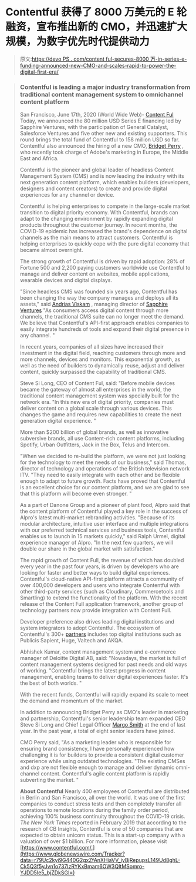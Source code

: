 # Contentful 获得了 8000 万美元的 E 轮融资，宣布推出新的 CMO，并迅速扩大规模，为数字优先时代提供动力

> 原文:[https://devo PS . com/content ful-secures-8000 万-in-series-e-funding-announced-new-CMO-and-scales-rapid-to-power-the-digital-first-era/](https://devops.com/contentful-secures-80m-in-series-e-funding-announces-new-cmo-and-scales-rapidly-to-power-the-digital-first-era/)

> ### Contentful is leading a major industry transformation from traditional content management system to omnichannel content platform
> 
> San Francisco, June 17th, 2020 (World Wide Web)- [Content Ful](https://www.globenewswire.com/Tracker?data=GF0EgDRPiBSnVgO2cRzWJORHGARvSRiBe0PP6CW5hwSd9CcHVbI8FkMOT6TCLMywJ3hQ_Gk0AsV35ioxIlw--A==) Today, we announced the 80 million USD Series E financing led by Sapphire Ventures, with the participation of General Catalyst, Salesforce Ventures and five other new and existing supporters. This round brings the total fund of Contentful to 158 million USD so far. Contentful also announced the hiring of a new CMO, [Bridget Perry](https://www.globenewswire.com/Tracker?data=Mhu2bzW3c67NtRV5feqiLGjbyKqFsBpldyRgPQFPtO-xFZr23DgfGxY2n6uaRj3_H9OTvMnJHm-H-VNvLeMRekgovvyUgDz-kWTLGdcYfo8=) , who recently took charge of Adobe's marketing in Europe, the Middle East and Africa.
> 
> Contentful is the pioneer and global leader of headless Content Management System (CMS) and is now leading the industry with its next generation content platform, which enables builders (developers, designers and content creators) to create and provide digital experiences for any channel or device.
> 
> Contentful is helping enterprises to compete in the large-scale market transition to digital priority economy. With Contentful, brands can adapt to the changing environment by rapidly expanding digital products throughout the customer journey. In recent months, the COVID-19 epidemic has increased the brand's dependence on digital channels as the main means to attract customers. Contentful is helping enterprises to quickly cope with the pure digital economy that became almost overnight.
> 
> The strong growth of Contentful is driven by rapid adoption: 28% of Fortune 500 and 2,200 paying customers worldwide use Contentful to manage and deliver content on websites, mobile applications, wearable devices and digital displays.
> 
> "Since headless CMS was founded six years ago, Contentful has been changing the way the company manages and deploys all its assets," said [Andrias Viskam](https://www.globenewswire.com/Tracker?data=B4ukxT7JbXXyKI5z2z2Jrzb_xrMJZoKivC-1S5Fi2Ba9Vc2errSsqpAYITfWB7MeMRmzRmkdzdMYCU0PAHgTG0n32Q8fbOfwvi5BP94xVfe_2j6ODqrnowQBCr0O5hQT) , managing director of [Sapphire Ventures](https://www.globenewswire.com/Tracker?data=AalsV21kcnfi_on1Zx3LWkbQZGvmPlu2JmchVd-yOumwwbUKiqz0qW4MVCo-boq6Q0NdRU9o2JhY6gEyICz3EHFAtd4L2_JOY_JyXf5-G3o=) "As consumers access digital content through more channels, the traditional CMS suite can no longer meet the demand. We believe that Contentful's API-first approach enables companies to easily integrate hundreds of tools and expand their digital presence in any channel. "
> 
> In recent years, companies of all sizes have increased their investment in the digital field, reaching customers through more and more channels, devices and monitors. This exponential growth, as well as the need of builders to dynamically reuse, adjust and deliver content, quickly surpassed the capability of traditional CMS.
> 
> Steve Si Long, CEO of Content Ful, said: "Before mobile devices became the gateway of almost all enterprises in the world, the traditional content management system was specially built for the network era. "In this new era of digital priority, companies must deliver content on a global scale through various devices. This changes the game and requires new capabilities to create the next generation digital experience. "
> 
> More than $200 billion of global brands, as well as innovative subversive brands, all use Content-rich content platforms, including Spotify, Urban Outfitters, Jack in the Box, Telus and Intercom.
> 
> "When we decided to re-build the platform, we were not just looking for the technology to meet the needs of our business," said Thomas, director of technology and operations of the British television network ITV. "They need to easily integrate with each other and be flexible enough to adapt to future growth. Facts have proved that Contentful is an excellent choice for our content platform, and we are glad to see that this platform will become even stronger. "
> 
> As a part of Danone Group and a pioneer of plant food, Alpro said that the content platform of Contentful played a key role in the success of Alpro's latest multi-market rebranding activities. "Because of its modular architecture, intuitive user interface and multiple integrations with our preferred technical services and business tools, Contentful enables us to launch in 15 markets quickly," said Ralph Urmel, digital experience manager of Alpro. "In the next few quarters, we will double our share in the global market with satisfaction."
> 
> The rapid growth of Content Full, the revenue of which has doubled every year in the past four years, is driven by developers who are looking for faster and better ways to build digital experiences. Contentful's cloud-native API-first platform attracts a community of over 400,000 developers and users who integrate Contentful with other third-party services (such as Cloudinary, Commercetools and Smartling) to extend the functionality of the platform. With the recent release of the Content Full application framework, another group of technology partners now provide integration with Content Full.
> 
> Developer preference also drives leading digital institutions and system integrators to adopt Contentful. The ecosystem of Contentful's 300+ [partners](https://www.globenewswire.com/Tracker?data=RMPzYIIHMXd2CQFds_v4BffPXMoVie8Xg_fOFjaT79ubxCmJRx_RfvixpovIHk98ZtAUi2uNKmLnh7xj-tpPE_eZSB2Km8Nf7GJfxuyFbOA=) includes top digital institutions such as Publicis Sapient, Huge, Valtech and AKQA.
> 
> Abhishek Kumar, content management system and e-commerce manager of Deloitte Digital AB, said: "Nowadays, the market is full of content management systems designed for past needs and old ways of working. "Contentful brings the latest progress in content management, enabling teams to deliver digital experiences faster. It's the best of both worlds. "
> 
> With the recent funds, Contentful will rapidly expand its scale to meet the demand and momentum of the market.
> 
> In addition to announcing Bridget Perry as CMO's leader in marketing and partnership, Contentful's senior leadership team expanded CEO Steve Si Long and Chief Legal Officer [Margo Smith](https://www.globenewswire.com/Tracker?data=3iTEoZ428FLxdcOm2vIXDmuE3UjEVIBSIm7ysgDnoSr3ve28vYZ6sYjjhewIui7220ycILqsfg2k6y6636Ho0t63QlOZ1VYhggukdUYrrjo=) at the end of last year. In the past year, a total of eight senior leaders have joined.
> 
> CMO Perry said, "As a marketing leader who is responsible for ensuring brand consistency, I have personally experienced how challenging it is for builders to provide a consistent digital customer experience while using outdated technologies. "The existing CMSes and dxp are not flexible enough to manage and deliver dynamic omni-channel content. Contentful's agile content platform is rapidly subverting the market. "
> 
> **About Contentful**
> Nearly 400 employees of Contentful are distributed in Berlin and San Francisco, all over the world. It was one of the first companies to conduct stress tests and then completely transfer all operations to remote locations during the family order period, achieving 100% business continuity throughout the COVID-19 crisis. *The New York Times* reported in February 2019 that according to the research of CB Insights, Contentful is one of 50 companies that are expected to obtain unicorn status. This is a start-up company with a valuation of over $1 billion. For more information, please visit [https://www.contentful.com/.](https://www.globenewswire.com/Tracker?data=r79Uc2kyi9G440G2gxZfAnXHiaVV_iyBjRepupsL149Ud8ghL-Ck5Q3f5yJvn1o737lzRYKxBmam6OW3QltMSomro-YJDD5Ie5_bjZDkSGI=)